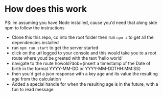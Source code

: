 # How does this work

PS: im assuming you have Node installed, cause you'd need that along side npm to follow the instructions

  - Clone this this repo, cd into the root folder then run `npm i` to get all the dependencies installed
  - run `npm run start` to get the server started
  - click on the url logged to your console and this would take you to a root route where youd be greeted with the text 'hello world'
  - navigate to the route howold?dob={insert a timestamp of the Date of birth in the format YYYY-MM-DD or YYYY-MM-DDTHH:MM:SS}
  - then you'd get a json response with a key age and its value the resulting age from the calculation
  - Added a special handle for when the resulting age is in the future, with a fun to read message
